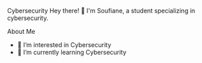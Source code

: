 Cybersecurity
Hey there! 👋 I'm Soufiane, a student specializing in cybersecurity.

About Me
- 👀 I’m interested in Cybersecurity
- 🌱 I’m currently learning Cybersecurity
